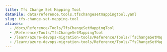 ```yaml
---
title: Tfs Change Set Mapping Tool
dataFile: data/reference.tools.tfschangesetmappingtool.yaml
slug: tfs-change-set-mapping-tool
aliases:
  - /docs/Reference/Tools/TfsChangeSetMappingTool
  - /Reference/Tools/TfsChangeSetMappingTool
  - /learn/azure-devops-migration-tools/Reference/Tools/TfsChangeSetMappingTool
  - /learn/azure-devops-migration-tools/Reference/Tools/TfsChangeSetMappingTool/index.md
---
```

